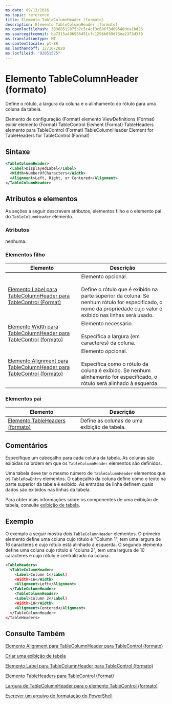 ```yaml
---
ms.date: 09/13/2016
ms.topic: reference
title: Elemento TableColumnHeader (formato)
description: Elemento TableColumnHeader (formato)
ms.openlocfilehash: 30368512875b7c5c4cf3c686f3d09540dea1bd26
ms.sourcegitcommit: ba7315a496986451cfc1296b659d73ea2373d3f0
ms.translationtype: MT
ms.contentlocale: pt-BR
ms.lasthandoff: 12/10/2020
ms.locfileid: "92651525"
---
```

# <a name="tablecolumnheader-element-format"></a>Elemento TableColumnHeader (formato)

Define o rótulo, a largura da coluna e o alinhamento do rótulo para uma coluna da tabela.

Elemento de configuração (Format) elemento ViewDefinitions (Format) exibir elemento (Format) TableControl Element (Format) TableHeaders elemento para TableControl (Format) TableColumnHeader Element for TableHeaders for TableControl (Format)

## <a name="syntax"></a>Sintaxe

```xml
<TableColumnHeader>
  <Label>DisplayedLabel</Label>
  <Width>NumberOfCharacters</Width>
  <Alignment>Left, Right, or Centered</Alignment>
</TableColumnHeader>
```

## <a name="attributes-and-elements"></a>Atributos e elementos

As seções a seguir descrevem atributos, elementos filho e o elemento pai do `TableColumnHeader` elemento.

### <a name="attributes"></a>Atributos

nenhuma.

### <a name="child-elements"></a>Elementos filho

|Elemento|Descrição|
|-------------|-----------------|
|[Elemento Label para TableColumnHeader para TableControl (Format)](./label-element-for-tablecolumnheader-for-tablecontrol-format.md)|Elemento opcional.<br /><br /> Define o rótulo que é exibido na parte superior da coluna. Se nenhum rótulo for especificado, o nome da propriedade cujo valor é exibido nas linhas será usado.|
|[Elemento Width para TableColumnHeader para TableControl (formato)](./width-element-for-tablecolumnheader-for-tablecontrol-format.md)|Elemento necessário.<br /><br /> Especifica a largura (em caracteres) da coluna.|
|[Elemento Alignment para TableColumnHeader para TableControl (formato)](./alignment-element-for-tablecolumnheader-for-tablecontrol-format.md)|Elemento opcional.<br /><br /> Especifica como o rótulo da coluna é exibido. Se nenhum alinhamento for especificado, o rótulo será alinhado à esquerda.|

### <a name="parent-elements"></a>Elementos pai

|Elemento|Descrição|
|-------------|-----------------|
|[Elemento TableHeaders (formato)](./tableheaders-element-format.md)|Define as colunas de uma exibição de tabela.|

## <a name="remarks"></a>Comentários

Especifique um cabeçalho para cada coluna da tabela. As colunas são exibidas na ordem em que os `TableColumnHeader` elementos são definidos.

Uma tabela deve ter o mesmo número de `TableColumnHeader` elementos que os `TableRowEntry` elementos. O cabeçalho da coluna define como o texto na parte superior da tabela é exibido. As entradas de linha definem quais dados são exibidos nas linhas da tabela.

Para obter mais informações sobre os componentes de uma exibição de tabela, consulte [exibição de tabela](./creating-a-table-view.md).

## <a name="example"></a>Exemplo

O exemplo a seguir mostra dois `TableColumnHeader` elementos. O primeiro elemento define uma coluna cujo rótulo é "Column 1", tem uma largura de 16 caracteres e cujo rótulo está alinhado à esquerda. O segundo elemento define uma coluna cujo rótulo é "coluna 2", tem uma largura de 10 caracteres e cujo rótulo é centralizado na coluna.

```xml
<TableHeaders>
  <TableColumnHeader>
    <Label>Column 1</Label)
    <Width>16</Width>
    <Alignment>Left</Alignment>
  </TableColumnHeader>
    <TableColumnHeader>
    <Label>Column 2</Label)
    <Width>10</Width>
    <Alignment>Centered</Alignment>
  </TableColumnHeader>
</TableHeaders>
```

## <a name="see-also"></a>Consulte Também

[Elemento Alignment para TableColumnHeader para TableControl (formato)](./alignment-element-for-tablecolumnheader-for-tablecontrol-format.md)

[Criar uma exibição de tabela](./creating-a-table-view.md)

[Elemento Label para TableColumnHeader para TableControl (formato)](./label-element-for-tablecolumnheader-for-tablecontrol-format.md)

[Elemento TableHeaders para TableControl (Format)](./tableheaders-element-format.md)

[Largura de TableColumnHeader para o elemento TableControl (formato)](./width-element-for-tablecolumnheader-for-tablecontrol-format.md)

[Escrever um arquivo de formatação do PowerShell](./writing-a-powershell-formatting-file.md)
